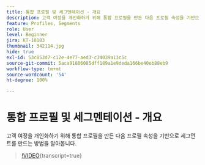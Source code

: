 ```yaml
---
title: 통합 프로필 및 세그멘테이션 - 개요
description: 고객 여정을 개인화하기 위해 통합 프로필을 만든 다음 프로필 속성을 기반으로 세그먼트를 만드는 방법을 알아봅니다.
feature: Profiles, Segments
role: User
level: Beginner
jira: KT-10183
thumbnail: 342114.jpg
hide: true
exl-id: 53c853d7-c12e-4e77-aed3-c34039a13c5c
source-git-commit: 5aca91806085dff189a1e9deda166be40eb88eb9
workflow-type: tm+mt
source-wordcount: '54'
ht-degree: 100%

---
```


# 통합 프로필 및 세그멘테이션 - 개요

고객 여정을 개인화하기 위해 통합 프로필을 만든 다음 프로필 속성을 기반으로 세그먼트를 만드는 방법을 알아봅니다.

>[!VIDEO](https://video.tv.adobe.com/v/342114?quality=12&learn=on){transcript=true}
